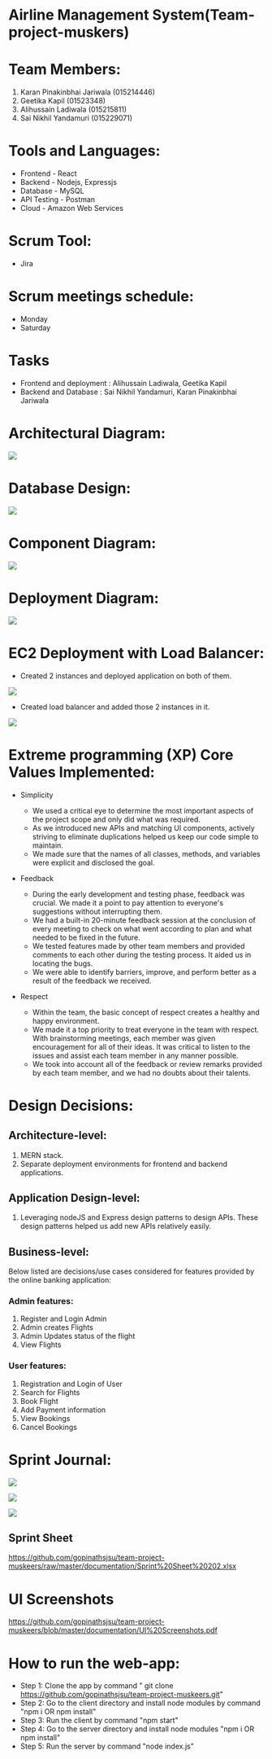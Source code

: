 # Airline Management System(Team-project-muskers)

# Team Members:
1. Karan Pinakinbhai Jariwala (015214446)
2. Geetika Kapil (01523348)
3. Alihussain Ladiwala (015215811)
4. Sai Nikhil Yandamuri (015229071)

# Tools and Languages:

* Frontend - React<br/>
* Backend - Nodejs, Expressjs<br/>
* Database - MySQL<br/>
* API Testing - Postman<br/>
* Cloud - Amazon Web Services

# Scrum Tool:
* Jira

# Scrum meetings schedule:
* Monday
* Saturday

# Tasks 
 
* Frontend and deployment : Alihussain Ladiwala, Geetika Kapil
* Backend and Database  : Sai Nikhil Yandamuri, Karan Pinakinbhai Jariwala
   
# Architectural Diagram:
![](documentation/architectural%20diagram.jpeg)

# Database Design:
![](documentation/database.jpg)

# Component Diagram:
![](documentation/ComponentDiagram.jpeg)


# Deployment Diagram:
![](documentation/DeploymentDiagram.jpeg)

# EC2 Deployment with Load Balancer:
* Created 2 instances and deployed application on both of them.

![](documentation/ec2instances.PNG)

* Created load balancer and added those 2 instances in it.

![](documentation/loadBalancer.PNG)


# Extreme programming (XP) Core Values Implemented:
* Simplicity
  * We used a critical eye to determine the most important aspects of the project scope and only did what was required.
  * As we introduced new APIs and matching UI components, actively striving to eliminate duplications helped us keep our code simple to maintain.
  * We made sure that the names of all classes, methods, and variables were explicit and disclosed the goal.

* Feedback
  * During the early development and testing phase, feedback was crucial. We made it a point to pay attention to everyone's suggestions without interrupting them.
  * We had a built-in 20-minute feedback session at the conclusion of every meeting to check on what went according to plan and what needed to be fixed in the future.
  * We tested features made by other team members and provided comments to each other during the testing process. It aided us in locating the bugs.
  * We were able to identify barriers, improve, and perform better as a result of the feedback we received.

* Respect
  * Within the team, the basic concept of respect creates a healthy and happy environment.
  * We made it a top priority to treat everyone in the team with respect. With brainstorming meetings, each member was given encouragement for all of their ideas. It was critical to listen to the issues and assist each team member in any manner possible.
  * We took into account all of the feedback or review remarks provided by each team member, and we had no doubts about their talents.

# Design Decisions:

## Architecture-level:
1. MERN stack.
2. Separate deployment environments for frontend and backend applications.

## Application Design-level:
1. Leveraging nodeJS and Express design patterns to design APIs. These design patterns helped us add new APIs relatively easily.

## Business-level: 
Below listed are decisions/use cases considered for features provided by the online banking application: 
### Admin features:
1. Register and Login Admin
2. Admin creates Flights
3. Admin Updates status of the flight
4. View Flights

### User features:
1. Registration and Login of User
2. Search for Flights
3. Book Flight
4. Add Payment information
5. View Bookings
6. Cancel Bookings

# Sprint Journal:
![](documentation/KaranPinakinbhaiJariwala.jpeg)

![](documentation/AlihussainLadiwala.PNG)

![](documentation/SaiNikhilYandamuri.PNG)



## Sprint Sheet
https://github.com/gopinathsjsu/team-project-muskeers/raw/master/documentation/Sprint%20Sheet%20202.xlsx

# UI Screenshots
https://github.com/gopinathsjsu/team-project-muskeers/blob/master/documentation/UI%20Screenshots.pdf

# How to run the web-app:
* Step 1: Clone the app by command " git clone https://github.com/gopinathsjsu/team-project-muskeers.git"
* Step 2: Go to the client directory and install node modules by command "npm i OR npm install"
* Step 3: Run the client by command "npm start"
* Step 4: Go to the server directory and install node modules "npm i OR npm install"
* Step 5: Run the server by command "node index.js"



